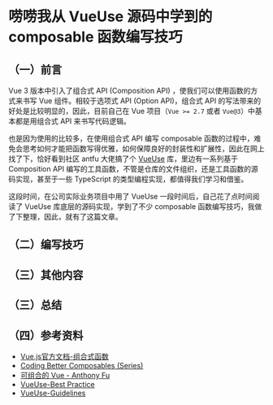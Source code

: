 # 唠唠我从 VueUse 源码中学到的 composable 函数编写技巧

## （一）前言

Vue 3 版本中引入了组合式 API (Composition API) ，使我们可以使用函数的方式来书写 Vue 组件。相较于选项式 API (Option API)，组合式 API 的写法带来的好处是比较明显的，因此，目前自己在 Vue 项目（`Vue >= 2.7` 或者 `Vue@3`）中基本都是用组合式 API 来书写代码逻辑。

也是因为使用的比较多，在使用组合式 API 编写 composable 函数的过程中，难免会思考如何才能把函数写得优雅，如何保障良好的封装性和扩展性，因此在网上找了下，恰好看到社区 antfu 大佬搞了个 [VueUse](https://vueuse.org/) 库，里边有一系列基于 Composition API 编写的工具函数，不管是仓库的文件组织，还是工具函数的源码实现，甚至于一些 TypeScript 的类型编程实现，都值得我们学习和借鉴。

这段时间，在公司实际业务项目中用了 VueUse 一段时间后，自己花了点时间阅读了 VueUse 库底层的源码实现，学到了不少 composable 函数编写技巧，我做了下整理，因此，就有了这篇文章。

## （二）编写技巧

## （三）其他内容

## （三）总结

## （四）参考资料

- [Vue.js官方文档-组合式函数](https://cn.vuejs.org/guide/reusability/composables.html)
- [Coding Better Composables (Series)](https://michaelnthiessen.com/coding-better-composables/)
- [可组合的 Vue - Anthony Fu](https://antfu.me/posts/composable-vue-vueconf-china-2021)
- [VueUse-Best Practice](https://vueuse.org/guide/best-practice.html)
- [VueUse-Guidelines](https://vueuse.org/guidelines.html)
